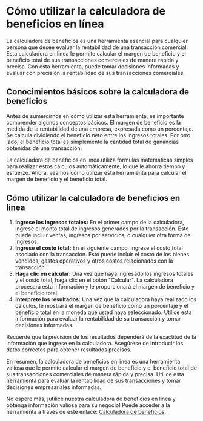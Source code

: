 Cómo utilizar la calculadora de beneficios en línea
===================================================

La calculadora de beneficios es una herramienta esencial para cualquier persona que desee evaluar la rentabilidad de una transacción comercial. Esta calculadora en línea le permite calcular el margen de beneficio y el beneficio total de sus transacciones comerciales de manera rápida y precisa. Con esta herramienta, puede tomar decisiones informadas y evaluar con precisión la rentabilidad de sus transacciones comerciales.

Conocimientos básicos sobre la calculadora de beneficios
--------------------------------------------------------

Antes de sumergirnos en cómo utilizar esta herramienta, es importante comprender algunos conceptos básicos. El margen de beneficio es la medida de la rentabilidad de una empresa, expresada como un porcentaje. Se calcula dividiendo el beneficio neto entre los ingresos totales. Por otro lado, el beneficio total es simplemente la cantidad total de ganancias obtenidas de una transacción.

La calculadora de beneficios en línea utiliza fórmulas matemáticas simples para realizar estos cálculos automáticamente, lo que le ahorra tiempo y esfuerzo. Ahora, veamos cómo utilizar esta herramienta para calcular el margen de beneficio y el beneficio total.

Cómo utilizar la calculadora de beneficios en línea
---------------------------------------------------

1. **Ingrese los ingresos totales:** En el primer campo de la calculadora, ingrese el monto total de ingresos generados por la transacción. Esto puede incluir ventas, ingresos por servicios, o cualquier otra forma de ingresos.
2. **Ingrese el costo total:** En el siguiente campo, ingrese el costo total asociado con la transacción. Esto puede incluir el costo de los bienes vendidos, gastos operativos y otros costos relacionados con la transacción.
3. **Haga clic en calcular:** Una vez que haya ingresado los ingresos totales y el costo total, haga clic en el botón "Calcular". La calculadora procesará esta información y le proporcionará el margen de beneficio y el beneficio total.
4. **Interprete los resultados:** Una vez que la calculadora haya realizado los cálculos, le mostrará el margen de beneficio como un porcentaje y el beneficio total en la moneda que usted haya seleccionado. Utilice esta información para evaluar la rentabilidad de su transacción y tomar decisiones informadas.

Recuerde que la precisión de los resultados dependerá de la exactitud de la información que ingrese en la calculadora. Asegúrese de introducir los datos correctos para obtener resultados precisos.

En resumen, la calculadora de beneficios en línea es una herramienta valiosa que le permite calcular el margen de beneficio y el beneficio total de sus transacciones comerciales de manera rápida y precisa. Utilice esta herramienta para evaluar la rentabilidad de sus transacciones y tomar decisiones empresariales informadas.

No espere más, ¡utilice nuestra calculadora de beneficios en línea y obtenga información valiosa para su negocio! Puede acceder a la herramienta a través de este enlace: [Calculadora de beneficios](https://www.onlinecalculatorsfree.com/es/financial/profit-calculator.html).